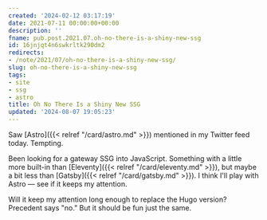 ```yaml
---
created: '2024-02-12 03:17:19'
date: 2021-07-11 00:00:00+00:00
description: ''
fname: pub.post.2021.07.oh-no-there-is-a-shiny-new-ssg
id: 16jnjqt4n6swkrltk290dm2
redirects:
- /note/2021/07/oh-no-there-is-a-shiny-new-ssg/
slug: oh-no-there-is-a-shiny-new-ssg
tags:
- site
- ssg
- astro
title: Oh No There Is a Shiny New SSG
updated: '2024-08-07 19:05:23'
---
```


Saw [Astro]({{< relref "/card/astro.md" >}}) mentioned in my Twitter feed today. Tempting.

Been looking for a gateway SSG into JavaScript. Something with a little more built-in than [Eleventy]({{< relref "/card/eleventy.md" >}}), but maybe a bit less than [Gatsby]({{< relref "/card/gatsby.md" >}}). I think I'll play with Astro — see if it keeps my attention.

Will it keep my attention long enough to replace the Hugo version? Precedent says "no." But it should be fun just the same.